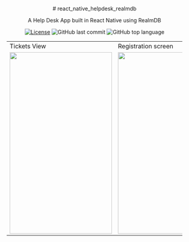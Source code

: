 



<div align="center" style="margin: 20px; text-align: center">
# react_native_helpdesk_realmdb
  
A Help Desk App built in React Native using RealmDB
  
  [![License](http://img.shields.io/:license-mit-blue.svg?style=flat-square)](https://github.com/BinaryLeo/react_native_helpdesk_realmdb/blob/main/LICENSE)
  ![GitHub last commit](https://img.shields.io/github/last-commit/BinaryLeo/react_native_helpdesk_realmdb?style=flat-square)
  ![GitHub top language](https://img.shields.io/github/languages/top/BinaryLeo/react_native_helpdesk_realmdb?style=flat-square)
  
  <table>
  <tr>
    <td>Tickets View</td>
     <td>Registration screen</td>
  </tr>
  <tr>
    <td><img src="https://user-images.githubusercontent.com/72607039/171545326-122bf87c-98b6-4936-b1c6-5938516ac591.png" width=270 height=480></td>
   <td><img src="https://user-images.githubusercontent.com/72607039/171545332-14b46709-084b-4d11-850b-146813cadfed.png" width=270 height=480></td>
  </tr>
 </table>
  
</div>
